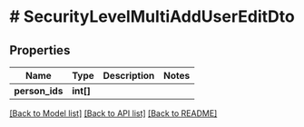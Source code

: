 # # SecurityLevelMultiAddUserEditDto

## Properties

Name | Type | Description | Notes
------------ | ------------- | ------------- | -------------
**person_ids** | **int[]** |  |

[[Back to Model list]](../../README.md#models) [[Back to API list]](../../README.md#endpoints) [[Back to README]](../../README.md)
